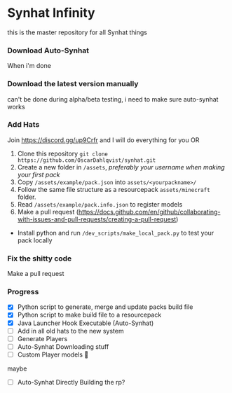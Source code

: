 # Synhat Infinity
this is the master repository for all Synhat things

### Download Auto-Synhat
When i'm done

### Download the latest version manually
can't be done during alpha/beta testing, i need to make sure auto-synhat works

### Add Hats
Join https://discord.gg/up9Crfr and I will do everything for you
OR
1. Clone this repository `git clone https://github.com/OscarDahlqvist/synhat.git`
2. Create a new folder in `/assets`, *preferably your username when making your first pack*
3. Copy `/assets/example/pack.json` into `assets/<yourpackname>/`
4. Follow the same file structure as a resourcepack `assets/minecraft` folder.
5. Read `/assets/example/pack.info.json` to register models
6. Make a pull request (https://docs.github.com/en/github/collaborating-with-issues-and-pull-requests/creating-a-pull-request)

* Install python and run `/dev_scripts/make_local_pack.py` to test your pack locally

### Fix the shitty code
Make a pull request

### Progress
- [X] Python script to generate, merge and update packs build file
- [X] Python script to make build file to a resourcepack
- [X] Java Launcher Hook Executable (Auto-Synhat)
- [ ] Add in all old hats to the new system
- [ ] Generate Players
- [ ] Auto-Synhat Downloading stuff
- [ ] Custom Player models 👀

maybe
- [ ] Auto-Synhat Directly Building the rp?


